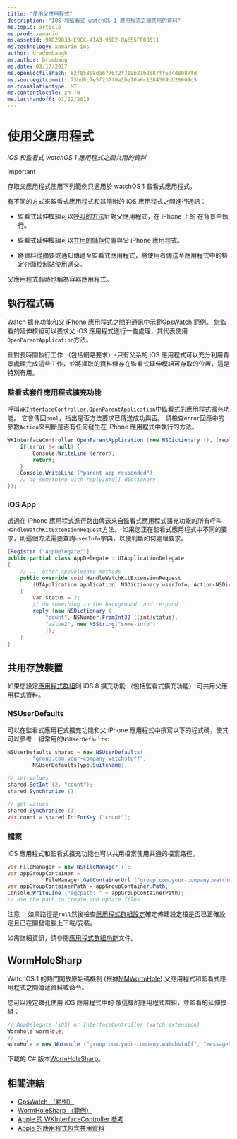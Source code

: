 ```yaml
---
title: "使用父應用程式"
description: "IOS 和監看式 watchOS 1 應用程式之間共用的資料"
ms.topic: article
ms.prod: xamarin
ms.assetid: 9AD29833-E9CC-41A3-95D2-8A655FF0B511
ms.technology: xamarin-ios
author: bradumbaugh
ms.author: brumbaug
ms.date: 03/17/2017
ms.openlocfilehash: 82f85808da6776f2f718b21b2e87ff6d4d8087fd
ms.sourcegitcommit: 73bd0c7e5f237f0a1be70a6c1384309bb26609d5
ms.translationtype: MT
ms.contentlocale: zh-TW
ms.lasthandoff: 03/22/2018
---
```

# <a name="working-with-the-parent-application"></a>使用父應用程式

_IOS 和監看式 watchOS 1 應用程式之間共用的資料_

> [!IMPORTANT]
> 存取父應用程式使用下列範例只適用於 watchOS 1 監看式應用程式。


有不同的方式來監看式應用程式和其隨附的 iOS 應用程式之間進行通訊：

- 監看式延伸模組可以[呼叫的方法](#code)針對父應用程式，在 iPhone 上的 在背景中執行。

- 監看式延伸模組可以[共用的儲存位置](#storage)與父 iPhone 應用程式。

- 將資料從摘要或通知傳遞至監看式應用程式，將使用者傳送至應用程式中的特定介面控制站使用遞交。

父應用程式有時也稱為容器應用程式。


<a name="code" />

## <a name="run-code"></a>執行程式碼

Watch 擴充功能和父 iPhone 應用程式之間的通訊中示範[GpsWatch 範例](https://developer.xamarin.com/samples/GpsWatch)。
您監看的延伸模組可以要求父 iOS 應用程式進行一些處理，其代表使用`OpenParentApplication`方法。

針對長時間執行工作 （包括網路要求）-只有父系的 iOS 應用程式可以充分利用背景處理完成這些工作，並將擷取的資料儲存在監看式延伸模組可存取的位置，這是特別有用。



### <a name="watch-kit-app-extension"></a>監看式套件應用程式擴充功能

呼叫`WKInterfaceController.OpenParentApplication`中監看式的應用程式擴充功能。 它會傳回`bool`，指出是否方法要求已傳送成功與否。 請檢查`error`回應中的參數`Action`來判斷是否有任何發生在 iPhone 應用程式中執行的方法。

```csharp
WKInterfaceController.OpenParentApplication (new NSDictionary (), (replyInfo, error) => {
    if(error != null) {
        Console.WriteLine (error);
        return;
    }
    Console.WriteLine ("parent app responded");
    // do something with replyInfo[] dictionary
});
```


### <a name="ios-app"></a>iOS App

透過在 iPhone 應用程式進行路由傳送來自監看式應用程式擴充功能的所有呼叫`HandleWatchKitExtensionRequest`方法。
如果您正在監看式應用程式中不同的要求，則這個方法需要查詢`userInfo`字典，以便判斷如何處理要求。


```csharp
[Register ("AppDelegate")]
public partial class AppDelegate : UIApplicationDelegate
{
    // ... other AppDelegate methods
    public override void HandleWatchKitExtensionRequest
        (UIApplication application, NSDictionary userInfo, Action<NSDictionary> reply)
    {
        var status = 2;
        // do something in the background, and respond
        reply (new NSDictionary (
            "count", NSNumber.FromInt32 ((int)status),
            "value2", new NSString("some-info")
            ));
    }
}
```


<a name="storage" />

## <a name="shared-storage"></a>共用存放裝置

如果您設定[應用程式群組](~/ios/watchos/app-fundamentals/app-groups.md)則 iOS 8 擴充功能 （包括監看式擴充功能） 可共用父應用程式資料。

<a name="nsuserdefaults" />

### <a name="nsuserdefaults"></a>NSUserDefaults

可以在監看式應用程式擴充功能和父 iPhone 應用程式中撰寫以下的程式碼，使其可以參考一組常用的`NSUserDefaults`:

```csharp
NSUserDefaults shared = new NSUserDefaults(
        "group.com.your-company.watchstuff",
        NSUserDefaultsType.SuiteName);

// set values
shared.SetInt (2, "count");
shared.Synchronize ();

// get values
shared.Synchronize ();
var count = shared.IntForKey ("count");
```

<a name="files" />

### <a name="files"></a>檔案

IOS 應用程式和監看式擴充功能也可以共用檔案使用共通的檔案路徑。

```csharp
var FileManager = new NSFileManager ();
var appGroupContainer =
            FileManager.GetContainerUrl ("group.com.your-company.watchstuff");
var appGroupContainerPath = appGroupContainer.Path;
Console.WriteLine ("agcpath: " + appGroupContainerPath);
// use the path to create and update files
```

注意： 如果路徑是`null`然後檢查[應用程式群組設定](~/ios/watchos/app-fundamentals/app-groups.md)確定佈建設定檔是否已正確設定且已在開發電腦上下載/安裝。

如需詳細資訊，請參閱[應用程式群組功能](~/ios/deploy-test/provisioning/capabilities/app-groups-capabilities.md)文件。

## <a name="wormholesharp"></a>WormHoleSharp

WatchOS 1 的熱門開放原始碼機制 (根據[MMWormHole](https://github.com/mutualmobile/MMWormhole)) 父應用程式和監看式應用程式之間傳遞資料或命令。

您可以設定蟲孔使用 iOS 應用程式中的 像這樣的應用程式群組，並監看的延伸模組：

```csharp
// AppDelegate (iOS) or InterfaceController (watch extension)
Wormhole wormHole;
// ...
wormHole = new Wormhole ("group.com.your-company.watchstuff", "messageDir");
```

下載的 C# 版本[WormHoleSharp](https://github.com/Clancey/WormHoleSharp)。



## <a name="related-links"></a>相關連結

- [GpsWatch （範例）](https://developer.xamarin.com/samples/monotouch/WatchKit/WatchKitCatalog/)
- [WormHoleSharp （範例）](https://github.com/Clancey/WormHoleSharp)
- [Apple 的 WKInterfaceController 參考](https://developer.apple.com/library/prerelease/ios/documentation/WatchKit/Reference/WKInterfaceController_class/index.html#//apple_ref/occ/clm/WKInterfaceController/openParentApplication:reply:)
- [Apple 的應用程式包含共用資料](https://developer.apple.com/library/ios/documentation/General/Conceptual/ExtensibilityPG/ExtensionScenarios.html)
